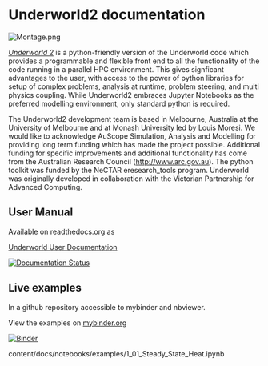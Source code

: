 # Underworld2 documentation

![Montage.png](./content/docs/notebooks/images/Montage.png)

[_Underworld 2_](http://www.underworldcode.org) is a python-friendly version of the Underworld code which provides a programmable and flexible front end to all the functionality of the code running in a parallel HPC environment. This gives signficant advantages to the user, with access to the power of python libraries for setup of complex problems, analysis at runtime, problem steering, and multi physics coupling. While Underworld2 embraces Jupyter Notebooks as the preferred modelling environment, only standard python is required.

The Underworld2 development team is based in Melbourne, Australia at the University of Melbourne and at Monash University led by Louis Moresi. We would like to acknowledge AuScope Simulation, Analysis and Modelling for providing long term funding which has made the project possible. Additional funding for specific improvements and additional functionality has come from the Australian Research Council (http://www.arc.gov.au). The python toolkit was funded by the NeCTAR eresearch_tools program. Underworld was originally developed in collaboration with the Victorian Partnership for Advanced Computing.



## User Manual

Available on readthedocs.org as

[Underworld User Documentation](https://geodynamics-with-underworld.readthedocs.io/en/latest)


[![Documentation Status](https://readthedocs.org/projects/geodynamics-with-underworld/badge/?version=latest)](https://geodynamics-with-underworld.readthedocs.io/en/latest/?badge=latest)


## Live examples
In a github repository accessible to mybinder and nbviewer.

View the examples on [mybinder.org](https://mybinder.org/v2/gh/underworldcode/underworld2-documentation/master?filepath=content/docs/notebooks/examples/1_01_Steady_State_Heat.ipynb)

[![Binder](https://mybinder.org/badge.svg)](https://mybinder.org/v2/gh/underworldcode/underworld2-documentation/master)


content/docs/notebooks/examples/1_01_Steady_State_Heat.ipynb
